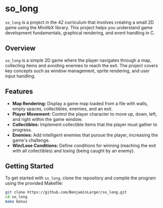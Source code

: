 # so_long

`so_long` is a project in the 42 curriculum that involves creating a small 2D game using the MinilibX library. This project helps you understand game development fundamentals, graphical rendering, and event handling in C.

## Overview

`so_long` is a simple 2D game where the player navigates through a map, collecting items and avoiding enemies to reach the exit. The project covers key concepts such as window management, sprite rendering, and user input handling.

## Features

- **Map Rendering:** Display a game map loaded from a file with walls, empty spaces, collectibles, enemies, and an exit.
- **Player Movement:** Control the player character to move up, down, left, and right within the game window.
- **Collectibles:** Implement collectible items that the player must gather to progress.
- **Enemies:** Add intelligent enemies that pursue the player, increasing the game's challenge.
- **Win/Lose Conditions:** Define conditions for winning (reaching the exit with all collectibles) and losing (being caught by an enemy).

## Getting Started

To get started with `so_long`, clone the repository and compile the program using the provided Makefile:

```bash
git clone https://github.com/BenjaminLarger/so_long.git
cd so_long
make bonus